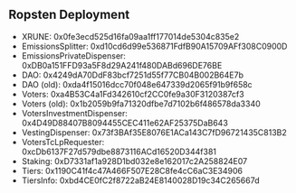 ## Ropsten Deployment

- XRUNE: 0x0fe3ecd525d16fa09aa1ff177014de5304c835e2
- EmissionsSplitter: 0xd10cd6d99e536871FdfB90A15709AFf308C0900D
- EmissionsPrivateDispenser: 0xDB0a151FFD93a5F8d29A241f480DABd696DE76BE
- DAO: 0x4249dA70DdF83bcf7251d55f77CB04B002B64E7b
- DAO (old): 0xda4f15016dcc70f048e647339d2065f91b9f658c
- Voters: 0xa4B53C4a1Fd342610cf2CC0fe9a30F3120387cf3
- Voters (old): 0x1b2059b9fa71320dfbe7d7102b6f486578da3340
- VotersInvestmentDispenser: 0x4D49D88407B8094455CEC411e62AF25375DaB643
- VestingDispenser: 0x73f3BAf35E8076E1ACa143C7fD96721435C813B2
- VotersTcLpRequester: 0xcDb6137F27d579dbe8873116ACd16520D344f381
- Staking: 0xD7331af1a928D1bd032e8e162017c2A258824E07
- Tiers: 0x1190C41f4c47A466F507E28C8fe4cC6aC3E34906
- TiersInfo: 0xbd4CE0fC2f8722aB24E8140028D19c34C265667d
